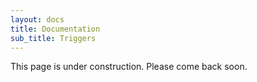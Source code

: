 ```yaml
---
layout: docs
title: Documentation
sub_title: Triggers
---
```


This page is under construction. Please come back soon.

